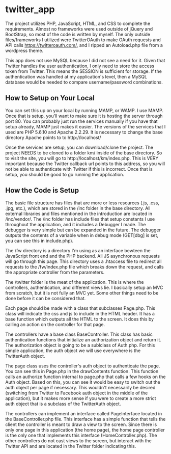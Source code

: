 # twitter_app
The project utilizes PHP, JavaScript, HTML, and CSS to complete the requirements. Almost no frameworks were used outside of jQuery and BootStrap, so most of the code is written by myself. The only outside files/frameworks I utilized were TwitterOAuth to make OAuth requests and API calls https://twitteroauth.com/, and I ripped an Autoload.php file from a wordpress theme. 

This app does not use MySQL because I did not see a need for it. Given that Twitter handles the user authentication, I only need to store the access token from Twitter. This means the SESSION is sufficient for storage. If the authentication was handled at my application's level, then a MySQL database would be needed to compare username/password combinations.

## How to Setup on Your Local
You can set this up on your local by running MAMP, or WAMP. I use MAMP. Once that is setup, you'll want to make sure it is hosting the server through port 80. You can probably just run the services manually if you have that setup already, MAMP just makes it easier. The versions of the services that I used are PHP 5.6.10 and Apache 2.2.29. It is necessary to change the base directory Apache points to to http://localhost/

Once the services are setup, you can download/clone the project. The project NEEDS to be cloned to a folder km/ inside of the base directory. So to visit the site, you will go to http://localhost/km/index.php. This is VERY important because the Twitter callback url points to this address, so you will not be able to authenticate with Twitter if this is incorrect. Once that is setup, you should be good to go running the application.

## How the Code is Setup 
The basic file structure has files that are more or less resources (.js, .css, .jpg, etc.), which are stored in the /inc folder in the base directory. All external libraries and files mentioned in the introduction are located in /inc/vendor/. The /inc folder has include files that setup constants I use throughout the application, and it includes a Debugger I made. The debugger is very simple but can be expanded in the future. The debugger outputs the contents of a variable when in debug mode (GET[dbg] is set, you can see this in include.php).

The /fw directory is a directory I'm using as an interface bewteen the JavaScript front end and the PHP backend. All JS asynchronous requests will go through this page. This directory uses a .htaccess file to redirect all requests to the /fw/index.php file which breaks down the request, and calls the appropriate controller from the parameters.

The /twitter folder is the meat of the application. This is where the controllers, authentication, and different views lie. I basically setup an MVC from scratch, but it is not fully an MVC yet. Some other things need to be done before it can be considered that. 

Each page should be made with a class that subclasses Page.php. This class will indicate the css and js to include in the HTML header. It has a base function which outputs all the HTML to the screen. It does this by calling an action on the controller for that page.

The controllers have a base class BaseController. This class has basic authentication functions that initialize an authorization object and return it. The authorization object is going to be a sublclass of Auth.php. For this simple application, the auth object we will use everywhere is the TwitterAuth object. 

The page class uses the controller's auth object to authenticate the page. You can see this in Page.php in the drawContents function. This function calls an authorize function internal to page.php that calls a few hooks on the Auth object. Based on this, you can see it would be easy to switch out the auth object per page if necessary. This wouldn't necessarily be desired (switching from Twitter to Facebook auth object in the middle of the application), but it makes more sense if you were to create a more strict auth object that is a subclass of the TwitterAuth object.

The controllers can implement an interface called PageInterface located in the BaseController.php file. This interface has a simple function that tells the client the controller is meant to draw a view to the screen. Since there is only one page in this application (the home page), the home page controller is the only one that implements this interface (HomeController.php). The other controllers do not cast views to the screen, but interact with the Twitter API and are located in the Twitter folder indicating this.